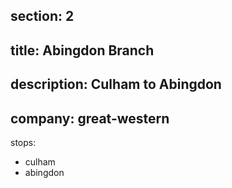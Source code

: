 section: 2
----
title: Abingdon Branch
----
description: Culham to Abingdon
----
company: great-western
----
stops:
- culham
- abingdon
